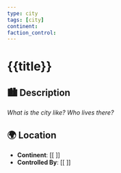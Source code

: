 ```yaml
---
type: city
tags: [city]
continent: 
faction_control: 
---
```


# {{title}}

## 🏙️ Description
_What is the city like? Who lives there?_

## 🌍 Location
- **Continent**: [[ ]]
- **Controlled By**: [[ ]]
